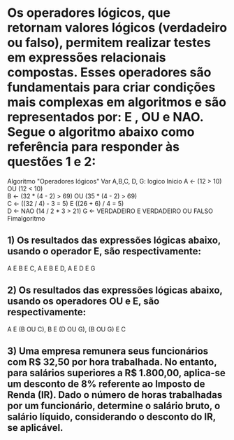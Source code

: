 # Os operadores lógicos, que retornam valores lógicos (verdadeiro ou falso), permitem realizar testes em expressões relacionais compostas. Esses operadores são fundamentais para criar condições mais complexas em algoritmos e são representados por: E , OU  e NAO. Segue o algoritmo abaixo como referência para responder às questões 1 e 2:


Algoritmo "Operadores lógicos"
Var
    A,B,C, D, G: logico
Inicio
    A <- (12 > 10) OU (12 < 10)   
    B <- (32 * (4 - 2) > 69) OU (35 * (4 - 2) > 69)  
    C <- ((32 / 4) - 3 = 5) E ((26 + 6) / 4 = 5)  
    D <- NAO (14 / 2 * 3 > 21) 
    G <- VERDADEIRO E VERDADEIRO OU FALSO 
Fimalgoritmo

## 1) Os resultados das expressões lógicas abaixo, usando o operador E, são respectivamente:

A E B E C,                 A E B E D,                  A E D E G

## 2) Os resultados das expressões lógicas abaixo, usando os operadores OU e E, são respectivamente: 

A E (B OU C),                B E (D OU G),                (B OU G) E C

## 3) Uma empresa remunera seus funcionários com R$ 32,50 por hora trabalhada. No entanto, para salários superiores a R$ 1.800,00, aplica-se um desconto de 8% referente ao Imposto de Renda (IR). Dado o número de horas trabalhadas por um funcionário, determine o salário bruto, o salário líquido, considerando o desconto do IR, se aplicável.
